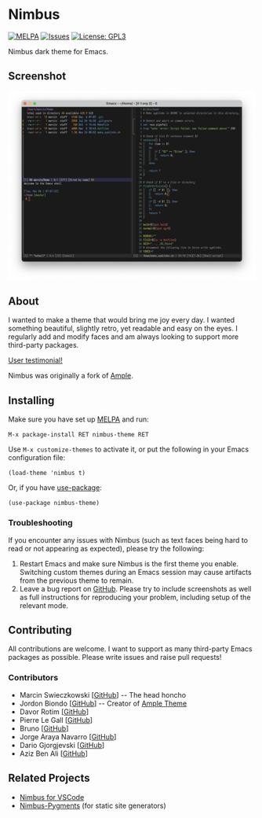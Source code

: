 # Nimbus

[![MELPA](https://melpa.org/packages/nimbus-theme-badge.svg)](https://melpa.org/#/nimbus-theme)
[![Issues](https://img.shields.io/github/issues-raw/m-cat/nimbus-theme.svg)](https://github.com/m-cat/nimbus-theme/issues)
[![License: GPL3](https://img.shields.io/badge/License-GPL3-yellow.svg)](https://opensource.org/licenses/GPL-3.0)

Nimbus dark theme for Emacs.

## Screenshot

![Screenshot](./screenshot.png)

## About

I wanted to make a theme that would bring me joy every day. I wanted something
beautiful, slightly retro, yet readable and easy on the eyes. I regularly add
and modify faces and am always looking to support more third-party packages.

[User testimonial!](https://grtcdr.tn/posts/2022-12-05.html)

Nimbus was originally a fork of [Ample](https://github.com/jordonbiondo/ample-theme).

## Installing

Make sure you have set up [MELPA](http://melpa.org/#/getting-started) and run:

```
M-x package-install RET nimbus-theme RET
```

Use `M-x customize-themes` to activate it, or put the following in your Emacs configuration file:

```elisp
(load-theme 'nimbus t)
```

Or, if you have [use-package](https://github.com/jwiegley/use-package):

```elisp
(use-package nimbus-theme)
```

### Troubleshooting

If you encounter any issues with Nimbus (such as text faces being hard to read or not appearing as expected), please try the following:

1. Restart Emacs and make sure Nimbus is the first theme you enable. Switching custom themes during an Emacs session may cause artifacts from the previous theme to remain.
1. Leave a bug report on [GitHub](https://github.com/m-cat/nimbus-theme/issues). Please try to include screenshots as well as full instructions for reproducing your problem, including setup of the relevant mode.

## Contributing

All contributions are welcome. I want to support as many third-party Emacs packages as possible. Please write issues and raise pull requests!

### Contributors

- Marcin Swieczkowski [[GitHub](https://github.com/m-cat)] -- The head honcho
- Jordon Biondo [[GitHub](https://github.com/jordonbiondo)] -- Creator of [Ample Theme](https://github.com/jordonbiondo/ample-theme)
- Davor Rotim [[GitHub](https://github.com/drot)]
- Pierre Le Gall [[GitHub](https://github.com/pierrelegall)]
- Bruno [[GitHub](https://github.com/arzoriac)]
- Jorge Araya Navarro [[GitHub](https://github.com/shackra)]
- Dario Gjorgjevski [[GitHub](https://github.com/d125q)]
- Aziz Ben Ali [[GitHub](https://github.com/grtcdr)]

## Related Projects

- [Nimbus for VSCode](https://github.com/m-cat/nimbus-theme-vscode)
- [Nimbus-Pygments](https://github.com/m-cat/nimbus-pygments) (for static site generators)
